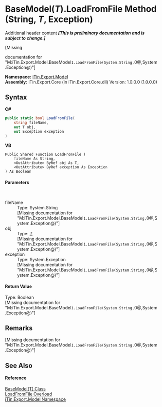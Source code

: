# BaseModel(*T*).LoadFromFile Method (String, *T*, Exception)
Additional header content _**\[This is preliminary documentation and is subject to change.\]**_

\[Missing <summary> documentation for "M:iTin.Export.Model.BaseModel`1.LoadFromFile(System.String,`0@,System.Exception@)"\]

**Namespace:**&nbsp;<a href="ef57ffcc-e95e-b212-5a46-9aa6f5a3511f">iTin.Export.Model</a><br />**Assembly:**&nbsp;iTin.Export.Core (in iTin.Export.Core.dll) Version: 1.0.0.0 (1.0.0.0)

## Syntax

**C#**<br />
``` C#
public static bool LoadFromFile(
	string fileName,
	out T obj,
	out Exception exception
)
```

**VB**<br />
``` VB
Public Shared Function LoadFromFile ( 
	fileName As String,
	<OutAttribute> ByRef obj As T,
	<OutAttribute> ByRef exception As Exception
) As Boolean
```


#### Parameters
&nbsp;<dl><dt>fileName</dt><dd>Type: System.String<br />\[Missing <param name="fileName"/> documentation for "M:iTin.Export.Model.BaseModel`1.LoadFromFile(System.String,`0@,System.Exception@)"\]</dd><dt>obj</dt><dd>Type: <a href="6632f561-4175-f1f2-939c-ac8b10159529">*T*</a><br />\[Missing <param name="obj"/> documentation for "M:iTin.Export.Model.BaseModel`1.LoadFromFile(System.String,`0@,System.Exception@)"\]</dd><dt>exception</dt><dd>Type: System.Exception<br />\[Missing <param name="exception"/> documentation for "M:iTin.Export.Model.BaseModel`1.LoadFromFile(System.String,`0@,System.Exception@)"\]</dd></dl>

#### Return Value
Type: Boolean<br />\[Missing <returns> documentation for "M:iTin.Export.Model.BaseModel`1.LoadFromFile(System.String,`0@,System.Exception@)"\]

## Remarks
\[Missing <remarks> documentation for "M:iTin.Export.Model.BaseModel`1.LoadFromFile(System.String,`0@,System.Exception@)"\]

## See Also


#### Reference
<a href="6632f561-4175-f1f2-939c-ac8b10159529">BaseModel(T) Class</a><br /><a href="291eee94-6bcc-05ea-49ab-1daae9d66db9">LoadFromFile Overload</a><br /><a href="ef57ffcc-e95e-b212-5a46-9aa6f5a3511f">iTin.Export.Model Namespace</a><br />